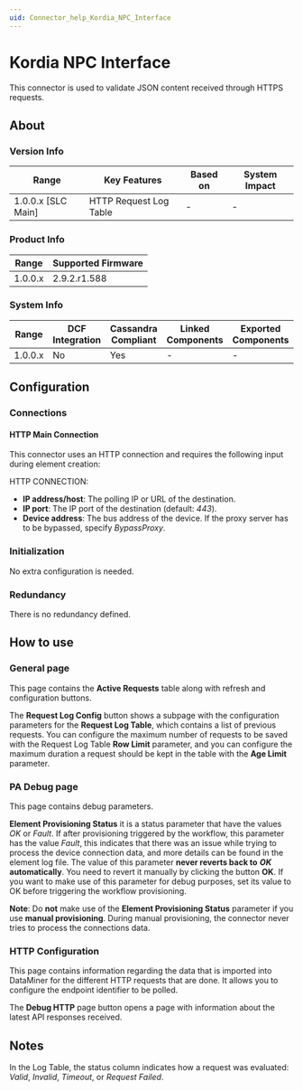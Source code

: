 ```yaml
---
uid: Connector_help_Kordia_NPC_Interface
---
```


# Kordia NPC Interface

This connector is used to validate JSON content received through HTTPS requests.

## About

### Version Info

| **Range**            | **Key Features**       | **Based on** | **System Impact** |
|----------------------|------------------------|--------------|-------------------|
| 1.0.0.x [SLC Main]   | HTTP Request Log Table | -            | -                 |

### Product Info

| Range     | Supported Firmware     |
|-----------|------------------------|
| 1.0.0.x   | 2.9.2.r1.588           |

### System Info

| Range     | DCF Integration     | Cassandra Compliant     | Linked Components     | Exported Components     |
|-----------|---------------------|-------------------------|-----------------------|-------------------------|
| 1.0.0.x   | No                  | Yes                     | -                     | -                       |

## Configuration

### Connections

#### HTTP Main Connection

This connector uses an HTTP connection and requires the following input during element creation:

HTTP CONNECTION:

- **IP address/host**: The polling IP or URL of the destination.
- **IP port**: The IP port of the destination (default: *443*).
- **Device address**: The bus address of the device. If the proxy server has to be bypassed, specify *BypassProxy*.

### Initialization

No extra configuration is needed.

### Redundancy

There is no redundancy defined.

## How to use

### General page

This page contains the **Active Requests** table along with refresh and configuration buttons.

The **Request Log Config** button shows a subpage with the configuration parameters for the **Request Log Table**, which contains a list of previous requests. You can configure the maximum number of requests to be saved with the Request Log Table **Row Limit** parameter, and you can configure the maximum duration a request should be kept in the table with the **Age Limit** parameter.

### PA Debug page

This page contains debug parameters.

**Element Provisioning Status** it is a status parameter that have the values *OK* or *Fault*. If after provisioning triggered by the workflow, this parameter has the value *Fault*, this indicates that there was an issue while trying to process the device connection data, and more details can be found in the element log file. The value of this parameter **never reverts back to** ***OK*** **automatically**. You need to revert it manually by clicking the button **OK**. If you want to make use of this parameter for debug purposes, set its value to OK before triggering the workflow provisioning.

**Note**: Do **not** make use of the **Element Provisioning Status** parameter if you use **manual provisioning**. During manual provisioning, the connector never tries to process the connections data.

### HTTP Configuration

This page contains information regarding the data that is imported into DataMiner for the different HTTP requests that are done. It allows you to configure the endpoint identifier to be polled.

The **Debug HTTP** page button opens a page with information about the latest API responses received.

## Notes

In the Log Table, the status column indicates how a request was evaluated: *Valid*, *Invalid*, *Timeout*, or *Request Failed*.
